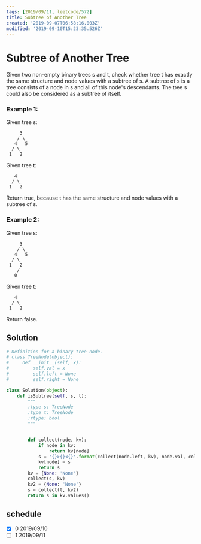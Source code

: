 ```yaml
---
tags: [2019/09/11, leetcode/572]
title: Subtree of Another Tree
created: '2019-09-07T06:58:16.003Z'
modified: '2019-09-10T15:23:35.526Z'
---
```


# Subtree of Another Tree

Given two non-empty binary trees s and t, check whether tree t has exactly the same structure and node values with a subtree of s. A subtree of s is a tree consists of a node in s and all of this node's descendants. The tree s could also be considered as a subtree of itself.

### Example 1:

Given tree s:

```
     3
    / \
   4   5
  / \
 1   2
```
Given tree t:

```
   4
  / \
 1   2
```
Return true, because t has the same structure and node values with a subtree of s.

### Example 2:

Given tree s:

```
     3
    / \
   4   5
  / \
 1   2
    /
   0
```
Given tree t:

```
   4
  / \
 1   2
```

Return false.

## Solution

```python
# Definition for a binary tree node.
# class TreeNode(object):
#     def __init__(self, x):
#         self.val = x
#         self.left = None
#         self.right = None

class Solution(object):
    def isSubtree(self, s, t):
        """
        :type s: TreeNode
        :type t: TreeNode
        :rtype: bool
        """


        def collect(node, kv):
            if node in kv:
                return kv[node]
            s = '{}>{}<{}'.format(collect(node.left, kv), node.val, collect(node.right, kv))
            kv[node] = s
            return s
        kv = {None: 'None'}
        collect(s, kv)
        kv2 = {None: 'None'}
        s = collect(t, kv2)
        return s in kv.values()
```

## schedule

* [x] 0 2019/09/10
* [ ] 1 2019/09/11
